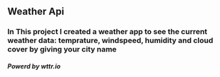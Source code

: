 ## Weather Api



### In This project I created a weather app to see the current weather data: temprature, windspeed, humidity and cloud cover by giving your city name
##### Powerd by wttr.io
